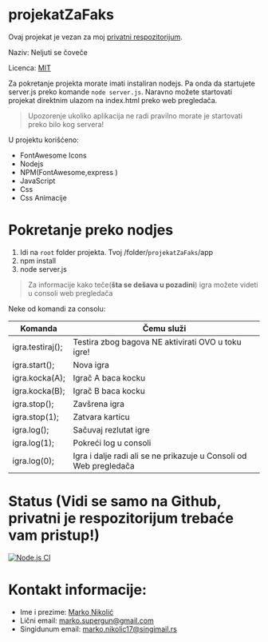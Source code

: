 # projekatZaFaks

Ovaj projekat je vezan za moj [privatni respozitorijum](https://github.com/Marko9827/projekatZaFaks).

Naziv: Neljuti se čoveče

Licenca: [MIT](https://github.com/Marko9827/projekatZaFaks/blob/main/LICENSE)

Za pokretanje projekta morate imati instaliran nodejs. Pa onda da startujete server.js preko komande ``` node server.js ```. Naravno možete startovati projekat direktnim ulazom na index.html preko web pregledača. 

> Upozorenje ukoliko aplikacija ne radi pravilno morate je startovati preko bilo kog servera!

U projektu korišćeno:

- FontAwesome Icons
- Nodejs
- NPM(FontAwesome,express )
- JavaScript
- Css
- Css Animacije

# Pokretanje preko nodjes
 1. Idi na ```root``` folder projekta. Tvoj /folder/```projekatZaFaks```/app
 2. npm install
 3. node server.js

> Za informacije kako teče(**šta se dešava u pozadini**) igra možete videti u consoli web pregledača

Neke od komandi za consolu: 

| Komanda           | Čemu služi                                                        |
| ------------------| ------------------------------------------------------------------|
| igra.testiraj();  | Testira zbog bagova NE aktivirati OVO u toku igre!                |
| igra.start();     | Nova igra                                                         |
| igra.kocka(A);    | Igrač A baca kocku                                                |
| igra.kocka(B);    | Igrač B baca kocku                                                |
| igra.stop();      | Zavšrena igra                                                     |
| igra.stop(1);     | Zatvara karticu                                                   |
| igra.log();       | Sačuvaj rezlutat igre                                             |
| igra.log(1);      | Pokreći log u consoli                                             |
| igra.log(0);      | Igra i dalje radi ali se ne prikazuje u Consoli od Web pregledača |

# Status (Vidi se samo na Github, privatni je respozitorijum trebaće vam pristup!)

[![Node.js CI](https://github.com/Marko9827/projekatZaFaks/actions/workflows/node.js.yml/badge.svg)](https://github.com/Marko9827/projekatZaFaks/actions/workflows/node.js.yml)

# Kontakt informacije:

- Ime i prezime: [Marko Nikolić](https://github.com/Marko9827/)
- Lični email: [marko.supergun@gmail.com](marko.supergun@gmail.com)
- Singidunum email: [marko.nikolic17@singimail.rs](marko.nikolic17@singimail.rs)
